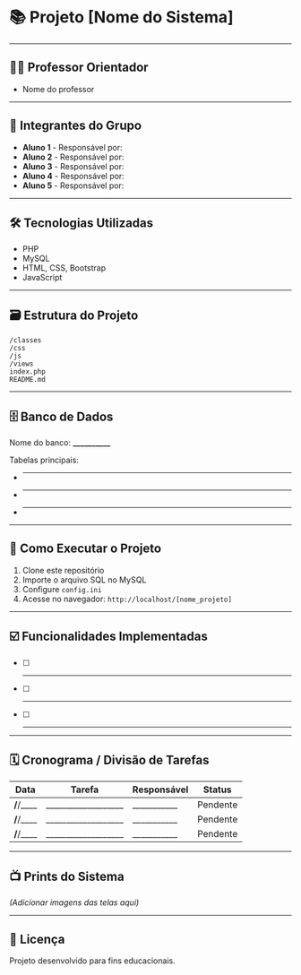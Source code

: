 # 📚 Projeto [Nome do Sistema]

---

## 👨‍🏫 Professor Orientador
- Nome do professor

---

## 👫 Integrantes do Grupo
- **Aluno 1** - Responsável por: 
- **Aluno 2** - Responsável por: 
- **Aluno 3** - Responsável por: 
- **Aluno 4** - Responsável por: 
- **Aluno 5** - Responsável por: 

---

## 🛠️ Tecnologias Utilizadas
- PHP  
- MySQL  
- HTML, CSS, Bootstrap  
- JavaScript  

---

## 🗃️ Estrutura do Projeto
```
/classes        
/css            
/js             
/views          
index.php       
README.md       
```

---

## 🗄️ Banco de Dados
Nome do banco: **__________**

Tabelas principais:
- __________  
- __________  
- __________  

---

## 🚀 Como Executar o Projeto
1. Clone este repositório  
2. Importe o arquivo SQL no MySQL  
3. Configure `config.ini`  
4. Acesse no navegador: `http://localhost/[nome_projeto]`

---

## ☑️ Funcionalidades Implementadas
- [ ] __________  
- [ ] __________  
- [ ] __________  

---

## 🗓️ Cronograma / Divisão de Tarefas
| Data       | Tarefa              | Responsável | Status     |
|------------|---------------------|-------------|------------|
| __/__/____ | ___________________ | ___________ | Pendente   |
| __/__/____ | ___________________ | ___________ | Pendente   |
| __/__/____ | ___________________ | ___________ | Pendente   |

---

## 📺 Prints do Sistema
*(Adicionar imagens das telas aqui)*

---

## 📜 Licença
Projeto desenvolvido para fins educacionais.

